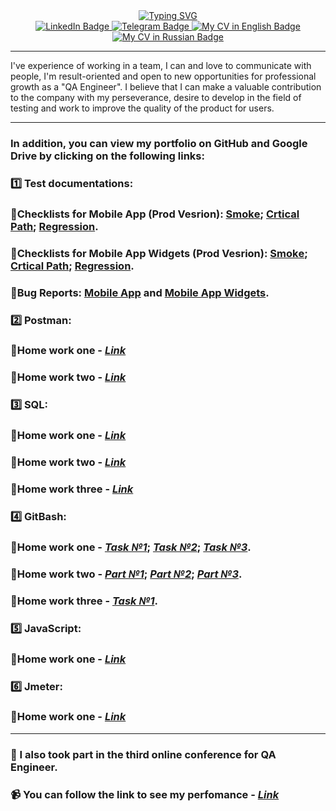 <div id="badges" align="center">
  <a href="https://git.io/typing-svg"><img src="https://readme-typing-svg.herokuapp.com?font=Fira+Code&size=25&pause=1000&vCenter=true&width=560&height=95&lines=Hi%F0%9F%91%8B+My+name's+Kandyba+Evgeniy%F0%9F%99%83;I'm++QA+Engineer++and+I+open+to+work%F0%9F%91%A8%E2%80%8D%F0%9F%92%BB;I'm+glad+to+see+you+on+my+GitHub%F0%9F%98%8C" alt="Typing SVG" />
  </a>
</div>

<div id="badges" align="center">
  <a href="http://linkedin.com/in/kandyba-evgeney">
    <img src="https://img.shields.io/badge/LinkedIn-steelblue?style=for-the-badge&logo=linkedin&logoColor=white" alt="LinkedIn Badge"/>
  </a>
  <a href="https://t.me/vvs_moon">
    <img src="https://img.shields.io/badge/Telegram-steelblue?style=for-the-badge&logo=telegram&logoColor=white" alt="Telegram Badge"/>
  </a>
  <a href="https://drive.google.com/file/d/1BEz73B1kRBmZm4aLa3ldOu7M661SrJRi/view?usp=share_link">
    <img src="https://img.shields.io/badge/My CV in English-steelblue?style=for-the-badge&logo=internet&logoColor=white" alt="My CV in English Badge"/>
  </a>
  <a href="https://drive.google.com/file/d/14kQAHuaQdeKosf5MZeqAwOxm8sV3pJYD/view?usp=share_link">
    <img src="https://img.shields.io/badge/My CV in Russian-steelblue?style=for-the-badge&logo=internet&logoColor=white" alt="My CV in Russian Badge"/>
  </a>
</div>

_________
I've experience of working in a team, I can and love to communicate with people, I'm result-oriented and open to new opportunities for professional growth as a "QA Engineer". I believe that I can make a valuable contribution to the company with my perseverance, desire to develop in the field of testing and work to improve the quality of the product for users.
_________
### In addition, you can view my portfolio on GitHub and Google Drive by clicking on the following links:

### :one: Test documentations:
### 🔸Checklists for Mobile App (Prod Vesrion): [Smokе](https://docs.google.com/spreadsheets/d/18ytV0OAsYlJYjIoDi81GboPaq-nEO7IxCB57tpYulb8/edit#gid=1048996990); [Crtical Path](https://docs.google.com/spreadsheets/d/18ytV0OAsYlJYjIoDi81GboPaq-nEO7IxCB57tpYulb8/edit#gid=1372499893); [Regression](https://docs.google.com/spreadsheets/d/18ytV0OAsYlJYjIoDi81GboPaq-nEO7IxCB57tpYulb8/edit#gid=0).

### 🔸Checklists for Mobile App Widgets (Prod Vesrion): [Smokе](https://docs.google.com/spreadsheets/d/1gfX5z899m5hREeXdSLKp-C44XkXXxojA2O91NvNOEUM/edit#gid=0); [Crtical Path](https://docs.google.com/spreadsheets/d/1gfX5z899m5hREeXdSLKp-C44XkXXxojA2O91NvNOEUM/edit#gid=1415740746); [Regression](https://docs.google.com/spreadsheets/d/1gfX5z899m5hREeXdSLKp-C44XkXXxojA2O91NvNOEUM/edit#gid=1373078348).

### 🔸Bug Reports: [Mobile App](https://docs.google.com/spreadsheets/d/12G1pVsco2yrww5j1gfW0AvF8psEplvSRoSPC1x-fQcA/edit#gid=0) and [Mobile App Widgets](https://docs.google.com/spreadsheets/d/1gfX5z899m5hREeXdSLKp-C44XkXXxojA2O91NvNOEUM/edit#gid=1390548020).

### :two: Postman:
### 🔸Home work one - [*Link*](https://github.com/EvgeneyKEO/Postman#large_orange_diamond-postman_hw_1)
### 🔸Home work two - [*Link*](https://github.com/EvgeneyKEO/Postman#large_orange_diamond-postman_hw_2)
### :three: SQL:
### 🔸Home work one - [*Link*](https://github.com/EvgeneyKEO/SQL#large_orange_diamond-sql-hw-1)
### 🔸Home work two - [*Link*](https://github.com/EvgeneyKEO/SQL#large_orange_diamond-sql-hw-2)
### 🔸Home work three - [*Link*](https://github.com/EvgeneyKEO/SQL#large_orange_diamond-sql-hw-3)
### :four: GitBash:
### 🔸Home work one - [*Task №1*](https://github.com/EvgeneyKEO/GitBash_HW1#задание-1-linux-terminal-gitbash-commands); [*Task №2*](https://github.com/EvgeneyKEO/GitBash_HW1#задание-2---отправить-http-запрос-на-сервер); [*Task №3*](https://github.com/EvgeneyKEO/GitBash_HW1#задание-3---написать-скрипт-который-выполнит-автоматически-пункты-3-4-5-6-7-8-13).
### 🔸Home work two - [*Part №1*](https://github.com/EvgeneyKEO/JSON#large_orange_diamond-json); [*Part №2*](https://github.com/EvgeneyKEO/XML#large_orange_diamond-xml); [*Part №3*](https://github.com/EvgeneyKEO/TXT#large_orange_diamond-txt).
### 🔸Home work three - [*Task №1*](https://github.com/EvgeneyKEO/GitBash_HW2#hw_2:~:text=README.md-,HW_2,-%D0%A1%D0%B4%D0%B5%D0%BB%D0%B0%D1%82%D1%8C%20%D0%BF%D0%B0%D0%BF%D0%BA%D1%83%20dir_1).
### :five: JavaScript:
### 🔸Home work one - [*Link*](https://github.com/EvgeneyKEO/JavaScript#large_orange_diamond-javascript_hw_1)
### :six: Jmeter: 
### 🔸Home work one - [*Link*](https://github.com/EvgeneyKEO/JMETER.git)
______________________
### :large_blue_diamond: I also took part in the third online conference for QA Engineer. 
### 📹 You can follow the link to see my perfomance - [*Link*](https://www.youtube.com/watch?t=2058&v=sW3vny7kt20&feature=youtu.be) 
